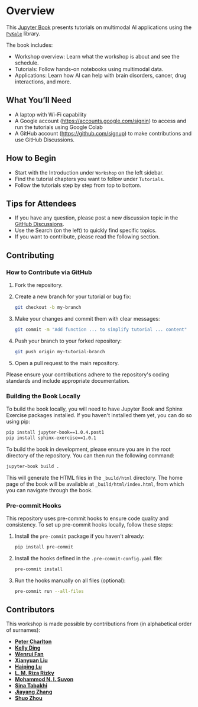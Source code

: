 # Overview

This [Jupyter Book](https://jupyterbook.org) presents tutorials on multimodal AI applications using the [`PyKale`](https://github.com/pykale/pykale) library.

The book includes:
- Workshop overview: Learn what the workshop is about and see the schedule.
- Tutorials: Follow hands-on notebooks using multimodal data.
- Applications: Learn how AI can help with brain disorders, cancer, drug interactions, and more.


## What You’ll Need
- A laptop with Wi-Fi capability
- A Google account (https://accounts.google.com/signin) to access and run the tutorials using Google Colab
- A GitHub account (https://github.com/signup) to make contributions and use GitHub Discussions.

## How to Begin
- Start with the Introduction under `Workshop` on the left sidebar.
- Find the tutorial chapters you want to follow under `Tutorials`.
- Follow the tutorials step by step from top to bottom.

## Tips for Attendees
- If you have any question, please post a new discussion topic in the [GitHub Discussions](https://github.com/pykale/mmai-tutorials/discussions/).
- Use the Search (on the left) to quickly find specific topics.
- If you want to contribute, please read the following section.


## Contributing

### How to Contribute via GitHub

1. Fork the repository.
2. Create a new branch for your tutorial or bug fix:

   ```bash
   git checkout -b my-branch
   ```

3. Make your changes and commit them with clear messages:

   ```bash
   git commit -m "Add function ... to simplify tutorial ... content"
   ```

4. Push your branch to your forked repository:

   ```bash
   git push origin my-tutorial-branch
   ```

5. Open a pull request to the main repository.

Please ensure your contributions adhere to the repository's coding standards and include appropriate documentation.

### Building the Book Locally

To build the book locally, you will need to have Jupyter Book and Sphinx Exercise packages installed. If you haven't installed them yet, you can do so using pip:

```bash
pip install jupyter-book==1.0.4.post1
pip install sphinx-exercise==1.0.1
```

To build the book in development, please ensure you are in the root directory of the repository. You can then run the following command:

```bash
jupyter-book build .
```

This will generate the HTML files in the `_build/html` directory. The home page of the book will be available at `_build/html/index.html`, from which you can navigate through the book.

### Pre-commit Hooks

This repository uses pre-commit hooks to ensure code quality and consistency. To set up pre-commit hooks locally, follow these steps:

1. Install the `pre-commit` package if you haven't already:

   ```bash
   pip install pre-commit
   ```

2. Install the hooks defined in the `.pre-commit-config.yaml` file:

   ```bash
   pre-commit install
   ```

3. Run the hooks manually on all files (optional):

   ```bash
   pre-commit run --all-files
   ```

## Contributors

This workshop is made possible by contributions from (in alphabetical order of surnames):

- **[Peter Charlton](https://github.com/peterhcharlton)**
- **[Kelly Ding](https://github.com/kellydingzx)**
- **[Wenrui Fan](https://github.com/wenruifan)**
- **[Xianyuan Liu](https://github.com/xianyuanliu)**
- **[Haiping Lu](https://github.com/haipinglu)**
- **[L. M. Riza Rizky](https://github.com/zaRizk7)**
- **[Mohammod N. I. Suvon](https://github.com/Mdnaimulislam)**
- **[Sina Tabakhi](https://github.com/SinaTabakhi)**
- **[Jiayang Zhang](https://github.com/jiayang-zhang)**
- **[Shuo Zhou](https://github.com/shuo-zhou)**

<!-- ```{tableofcontents}
``` -->
